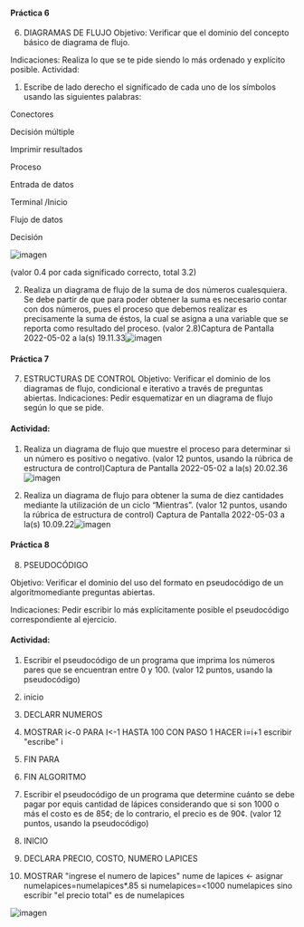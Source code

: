 #### Práctica 6
6. DIAGRAMAS DE FLUJO
Objetivo: Verificar que el dominio del concepto básico de diagrama de flujo.

Indicaciones: Realiza lo que se te pide siendo lo más ordenado y explícito posible.
Actividad:

  1. Escribe de lado derecho el significado de cada uno de los símbolos usando las
  siguientes palabras: 
  
  Conectores
  
  Decisión múltiple
  
  Imprimir resultados
  
  Proceso
  
  Entrada de datos
  
  Terminal /Inicio
  
  Flujo de datos
  
  Decisión
  
![imagen](https://user-images.githubusercontent.com/103079658/166008330-0a793bcc-4723-433b-a63b-ac5814e7ba99.png)

  
  (valor 0.4 por cada significado correcto, total 3.2)
  
   2. Realiza un diagrama de flujo de la suma de dos números cualesquiera. Se debe partir de que para poder obtener la suma es necesario contar con dos números, pues el
    proceso que debemos realizar es precisamente la suma de éstos, la cual se asigna a una variable que se reporta como resultado del proceso. (valor 2.8)Captura de Pantalla 2022-05-02 a la(s) 19.11.33![imagen](https://user-images.githubusercontent.com/103079658/166346411-a20db917-bf86-4a23-8525-5f019b5e334c.png)

    
    
 #### Práctica 7
7. ESTRUCTURAS DE CONTROL
Objetivo: Verificar el dominio de los diagramas de flujo, condicional e iterativo a través de preguntas abiertas.
Indicaciones: Pedir esquematizar en un diagrama de flujo según lo que se pide.
#### Actividad:
  1. Realiza un diagrama de flujo que muestre el proceso para determinar si un número es positivo o negativo. (valor 12 puntos, usando la rúbrica de estructura de control)Captura de Pantalla 2022-05-02 a la(s) 20.02.36![imagen](https://user-images.githubusercontent.com/103079658/166390685-d2b261a5-8c15-452d-9fec-197d5e462e85.png)

  2. Realiza un diagrama de flujo para obtener la suma de diez cantidades mediante la utilización de un ciclo “Mientras”. (valor 12 puntos, usando la rúbrica de estructura de
control)
Captura de Pantalla 2022-05-03 a la(s) 10.09.22![imagen](https://user-images.githubusercontent.com/103079658/166481237-e3a775d9-10c7-4459-9ff0-ad2f874fd794.png)

#### Práctica 8
8. PSEUDOCÓDIGO

Objetivo: Verificar el dominio del uso del formato en pseudocódigo de un algoritmomediante preguntas abiertas.

Indicaciones: Pedir escribir lo más explícitamente posible el pseudocódigo correspondiente al ejercicio.

#### Actividad:

  1. Escribir el pseudocódigo de un programa que imprima los números pares que se encuentran entre 0 y 100. (valor 12 puntos, usando la pseudocódigo)
  1. inicio
  2. DECLARR NUMEROS 
  3. MOSTRAR i<-0
      PARA I<-1 HASTA 100 CON PASO 1 HACER i=i+1
     escribir "escribe" i
  4.    FIN PARA
  5. FIN ALGORITMO



  9. Escribir el pseudocódigo de un programa que determine cuánto se debe pagar por equis cantidad de lápices considerando que si son 1000 o más el costo es de 85¢; de lo
contrario, el precio es de 90¢. (valor 12 puntos, usando la pseudocódigo)
1. INICIO
2. DECLARA PRECIO, COSTO, NUMERO LAPICES
3. MOSTRAR "ingrese el numero de lapices"
 nume de lapices <- asignar
 numelapices=numelapices*.85
 si numelapices=<1000
 numelapices
 sino
 escribir "el precio total" es de numelapices
 
 ![imagen](https://user-images.githubusercontent.com/103079658/166510758-9b5d93fc-d733-49e7-84b8-13b2c36d5438.png)

   
